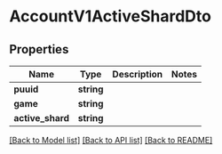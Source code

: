 # AccountV1ActiveShardDto

## Properties
Name | Type | Description | Notes
------------ | ------------- | ------------- | -------------
**puuid** | **string** |  | 
**game** | **string** |  | 
**active_shard** | **string** |  | 

[[Back to Model list]](../README.md#documentation-for-models) [[Back to API list]](../README.md#documentation-for-api-endpoints) [[Back to README]](../README.md)


